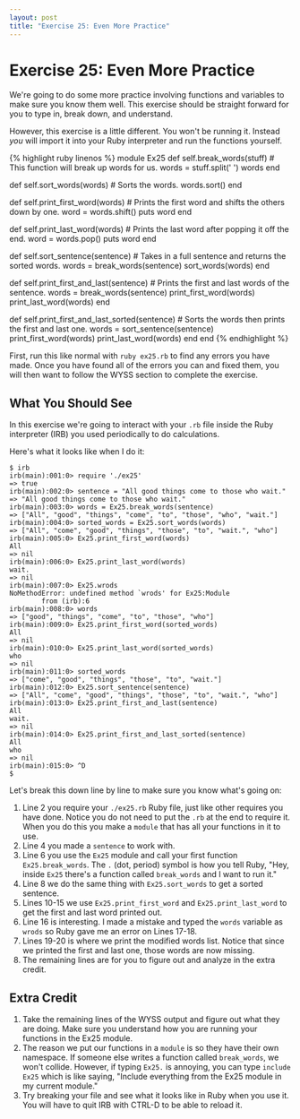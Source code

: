 ```yaml
---
layout: post
title: "Exercise 25: Even More Practice"
---
```

# Exercise 25: Even More Practice

We're going to do some more practice involving functions and variables to make sure you know them well. This exercise should be straight forward for you to type in, break down, and understand.

However, this exercise is a little different. You won't be running it. Instead *you* will import it into your Ruby interpreter and run the functions yourself.

{% highlight ruby linenos %}
module Ex25
  def self.break_words(stuff)
    # This function will break up words for us.
    words = stuff.split(' ')
    words
  end

  def self.sort_words(words)
    # Sorts the words.
    words.sort() 
  end

  def self.print_first_word(words)
    # Prints the first word and shifts the others down by one.
    word = words.shift()
    puts word
  end

  def self.print_last_word(words)
    # Prints the last word after popping it off the end.
    word = words.pop()
    puts word
  end

  def self.sort_sentence(sentence)
    # Takes in a full sentence and returns the sorted words.
    words = break_words(sentence)
    sort_words(words)
  end

  def self.print_first_and_last(sentence)
    # Prints the first and last words of the sentence.
    words = break_words(sentence)
    print_first_word(words)
    print_last_word(words)
  end

  def self.print_first_and_last_sorted(sentence)
    # Sorts the words then prints the first and last one.
    words = sort_sentence(sentence)
    print_first_word(words)
    print_last_word(words)
  end
end
{% endhighlight %}

First, run this like normal with `ruby ex25.rb` to find any errors you have made. Once you have found all of the errors you can and fixed them, you will then want to follow the WYSS section to complete the exercise.

## What You Should See

In this exercise we're going to interact with your `.rb` file inside the Ruby interpreter (IRB) you used periodically to do calculations.

Here's what it looks like when I do it:

    $ irb
    irb(main):001:0> require './ex25'
    => true
    irb(main):002:0> sentence = "All good things come to those who wait."
    => "All good things come to those who wait."
    irb(main):003:0> words = Ex25.break_words(sentence)
    => ["All", "good", "things", "come", "to", "those", "who", "wait."]
    irb(main):004:0> sorted_words = Ex25.sort_words(words)
    => ["All", "come", "good", "things", "those", "to", "wait.", "who"]
    irb(main):005:0> Ex25.print_first_word(words)
    All
    => nil
    irb(main):006:0> Ex25.print_last_word(words)
    wait.
    => nil
    irb(main):007:0> Ex25.wrods
    NoMethodError: undefined method `wrods' for Ex25:Module
            from (irb):6
    irb(main):008:0> words
    => ["good", "things", "come", "to", "those", "who"]
    irb(main):009:0> Ex25.print_first_word(sorted_words)
    All
    => nil
    irb(main):010:0> Ex25.print_last_word(sorted_words)
    who
    => nil
    irb(main):011:0> sorted_words
    => ["come", "good", "things", "those", "to", "wait."]
    irb(main):012:0> Ex25.sort_sentence(sentence)
    => ["All", "come", "good", "things", "those", "to", "wait.", "who"]
    irb(main):013:0> Ex25.print_first_and_last(sentence)
    All
    wait.
    => nil
    irb(main):014:0> Ex25.print_first_and_last_sorted(sentence)
    All
    who
    => nil
    irb(main):015:0> ^D
    $

Let's break this down line by line to make sure you know what's going on:

1. Line 2 you require your `./ex25.rb` Ruby file, just like other requires you have done. Notice you do not need to put the `.rb` at the end to require it. When you do this you make a `module` that has all your functions in it to use.
2. Line 4 you made a `sentence` to work with.
3. Line 6 you use the `Ex25` module and call your first function `Ex25.break_words`. The `.` (dot, period) symbol is how you tell Ruby, "Hey, inside `Ex25` there's a function called `break_words` and I want to run it."
4. Line 8 we do the same thing with `Ex25.sort_words` to get a sorted sentence.
5. Lines 10-15 we use `Ex25.print_first_word` and `Ex25.print_last_word` to get the first and last word printed out.
6. Line 16 is interesting. I made a mistake and typed the `words` variable as `wrods` so Ruby gave me an error on Lines 17-18.
7. Lines 19-20 is where we print the modified words list. Notice that since we printed the first and last one, those words are now missing.
8. The remaining lines are for you to figure out and analyze in the extra credit.

## Extra Credit

1. Take the remaining lines of the WYSS output and figure out what they are doing. Make sure you understand how you are running your functions in the Ex25 module.
2. The reason we put our functions in a `module` is so they have their own namespace.  If someone else writes a function called `break_words`, we won't collide.  However, if typing `Ex25.` is annoying, you can type `include Ex25` which is like saying, "Include everything from the Ex25 module in my current module."
3. Try breaking your file and see what it looks like in Ruby when you use it. You will have to quit IRB with CTRL-D to be able to reload it.
